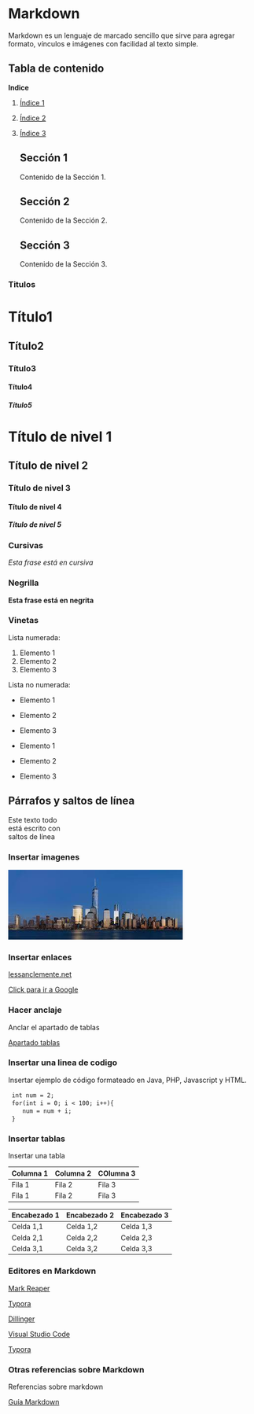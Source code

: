 
# Markdown

Markdown es un lenguaje de marcado sencillo que sirve para agregar formato, vínculos e imágenes con facilidad al texto simple. 

## Tabla de contenido

**Indice**

1. [Índice 1](#indice-1)
2. [Índice 2](#indice-2)
3. [Índice 3](#indice-3)

    ## Sección 1

    Contenido de la Sección 1.

    ## Sección 2

    Contenido de la Sección 2.

    ## Sección 3

    Contenido de la Sección 3.


### Titulos 
# Título1
## Título2
### Título3
#### Título4
##### Título5

# Título de nivel 1

## Título de nivel 2

### Título de nivel 3

#### Título de nivel 4

##### Título de nivel 5


### Cursivas

*Esta frase está en cursiva*

### Negrilla

**Esta frase está en negrita**

### Vinetas

Lista numerada:

1. Elemento 1
2. Elemento 2
3. Elemento 3


Lista no numerada:

- Elemento 1
- Elemento 2
- Elemento 3


- Elemento 1
- Elemento 2
- Elemento 3



## Párrafos y saltos de línea

Este texto todo  
está escrito con    
saltos de línea  

### Insertar imagenes

![Esto es una imagen](foto.jpeg)

### Insertar enlaces

[Iessanclemente.net](iessanclemente.net)

[Click para ir a Google](https://www.google.es/ "Google")


### Hacer anclaje

Anclar el apartado de tablas 

[Apartado tablas](#Markdown)

### Insertar una linea de codigo

Insertar ejemplo de código formateado en Java, PHP, Javascript y HTML. 

```
 int num = 2;
 for(int i = 0; i < 100; i++){
    num = num + i;
 }
```

### Insertar tablas

Insertar una tabla

| Columna 1 | Columna 2 | COlumna 3 |
|-----------|-----------|-----------|
| Fila 1    | Fila 2    | Fila 3    |
| Fila 1    | Fila 2    | Fila 3    |

| Encabezado 1 | Encabezado 2 | Encabezado 3 |
|--------------|--------------|--------------|
| Celda 1,1    | Celda 1,2    | Celda 1,3    |
| Celda 2,1    | Celda 2,2    | Celda 2,3    |
| Celda 3,1    | Celda 3,2    | Celda 3,3    |



### Editores en Markdown 

[Mark Reaper](https://mark.reaper.im/)

[Typora](https://typora.io/)

[Dillinger](https://dillinger.io/)


[Visual Studio Code](https://code.visualstudio.com/ "vsc")

[Typora](https://typora.io/ "t")


### Otras referencias sobre Markdown

Referencias sobre markdown 

[Guía Markdown](https://markdown.es/sintaxis-markdown/)
